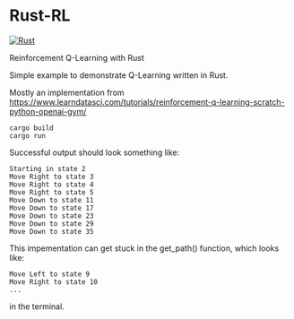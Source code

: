 # Rust-RL

[![Rust](https://github.com/luke-lorenzini/Rust-RL/actions/workflows/rust.yml/badge.svg)](https://github.com/luke-lorenzini/Rust-RL/actions/workflows/rust.yml)

Reinforcement Q-Learning with Rust

Simple example to demonstrate Q-Learning written in Rust.

Mostly an implementation from
https://www.learndatasci.com/tutorials/reinforcement-q-learning-scratch-python-openai-gym/


```
cargo build
cargo run
```

Successful output should look something like:

```
Starting in state 2
Move Right to state 3
Move Right to state 4
Move Right to state 5
Move Down to state 11
Move Down to state 17
Move Down to state 23
Move Down to state 29
Move Down to state 35
```

This impementation can get stuck in the get_path() function, which looks like:

```
Move Left to state 9
Move Right to state 10
...
```
in the terminal.
